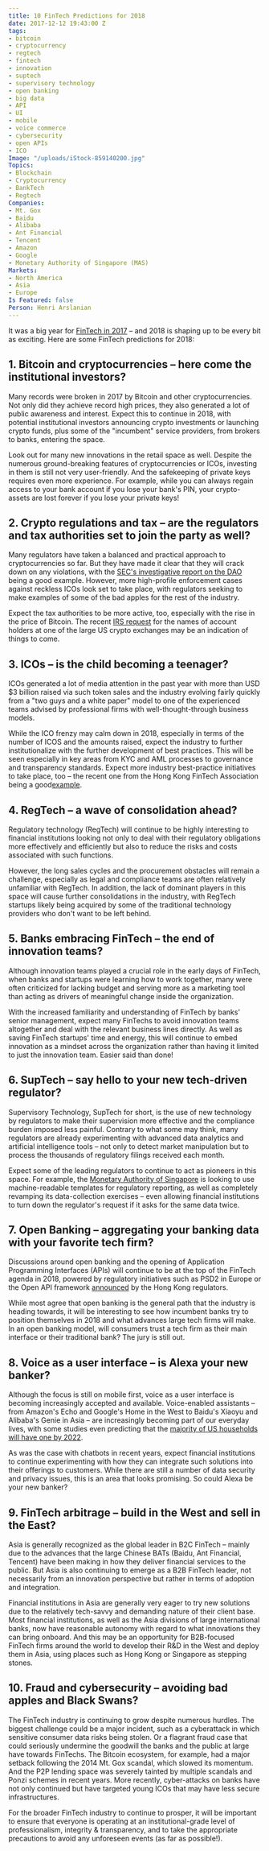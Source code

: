 ```yaml
---
title: 10 FinTech Predictions for 2018
date: 2017-12-12 19:43:00 Z
tags:
- bitcoin
- cryptocurrency
- regtech
- fintech
- innovation
- suptech
- supervisory technology
- open banking
- big data
- API
- UI
- mobile
- voice commerce
- cybersecurity
- open APIs
- ICO
Image: "/uploads/iStock-859140200.jpg"
Topics:
- Blockchain
- Cryptocurrency
- BankTech
- Regtech
Companies:
- Mt. Gox
- Baidu
- Alibaba
- Ant Financial
- Tencent
- Amazon
- Google
- Monetary Authority of Singapore (MAS)
Markets:
- North America
- Asia
- Europe
Is Featured: false
Person: Henri Arslanian
---
```


It was a big year for [FinTech in 2017](https://letstalkpayments.com/10-fintech-predictions-for-asia-in-2017/) – and 2018 is shaping up to be every bit as exciting. Here are some FinTech predictions for 2018:

## 1. Bitcoin and cryptocurrencies – here come the institutional investors?

Many records were broken in 2017 by Bitcoin and other cryptocurrencies. Not only did they achieve record high prices, they also generated a lot of public awareness and interest. Expect this to continue in 2018, with potential institutional investors announcing crypto investments or launching crypto funds, plus some of the "incumbent" service providers, from brokers to banks, entering the space.

Look out for many new innovations in the retail space as well. Despite the numerous ground-breaking features of cryptocurrencies or ICOs, investing in them is still not very user-friendly. And the safekeeping of private keys requires even more experience. For example, while you can always regain access to your bank account if you lose your bank's PIN, your crypto-assets are lost forever if you lose your private keys!

## 2. Crypto regulations and tax – are the regulators and tax authorities set to join the party as well?

Many regulators have taken a balanced and practical approach to cryptocurrencies so far. But they have made it clear that they will crack down on any violations, with the [SEC's investigative report on the DAO](https://www.sec.gov/news/press-release/2017-131) being a good example. However, more high-profile enforcement cases against reckless ICOs look set to take place, with regulators seeking to make examples of some of the bad apples for the rest of the industry.

Expect the tax authorities to be more active, too, especially with the rise in the price of Bitcoin. The recent [IRS request](https://techcrunch.com/2017/11/29/coinbase-internal-revenue-service-taxation/) for the names of account holders at one of the large US crypto exchanges may be an indication of things to come.

## 3. ICOs – is the child becoming a teenager?

ICOs generated a lot of media attention in the past year with more than USD $3 billion raised via such token sales and the industry evolving fairly quickly from a "two guys and a white paper" model to one of the experienced teams advised by professional firms with well-thought-through business models.

While the ICO frenzy may calm down in 2018, especially in terms of the number of ICOS and the amounts raised, expect the industry to further institutionalize with the further development of best practices. This will be seen especially in key areas from KYC and AML processes to governance and transparency standards. Expect more industry best-practice initiatives to take place, too – the recent one from the Hong Kong FinTech Association being a good[example](http://hkfintech.org/token-sale-paper/).

## 4. RegTech – a wave of consolidation ahead?

Regulatory technology (RegTech) will continue to be highly interesting to financial institutions looking not only to deal with their regulatory obligations more effectively and efficiently but also to reduce the risks and costs associated with such functions.

However, the long sales cycles and the procurement obstacles will remain a challenge, especially as legal and compliance teams are often relatively unfamiliar with RegTech. In addition, the lack of dominant players in this space will cause further consolidations in the industry, with RegTech startups likely being acquired by some of the traditional technology providers who don't want to be left behind.

## 5. Banks embracing FinTech – the end of innovation teams?

Although innovation teams played a crucial role in the early days of FinTech, when banks and startups were learning how to work together, many were often criticized for lacking budget and serving more as a marketing tool than acting as drivers of meaningful change inside the organization.

With the increased familiarity and understanding of FinTech by banks' senior management, expect many FinTechs to avoid innovation teams altogether and deal with the relevant business lines directly. As well as saving FinTech startups' time and energy, this will continue to embed innovation as a mindset across the organization rather than having it limited to just the innovation team. Easier said than done!

## 6. SupTech – say hello to your new tech-driven regulator?

Supervisory Technology, SupTech for short, is the use of new technology by regulators to make their supervision more effective and the compliance burden imposed less painful. Contrary to what some may think, many regulators are already experimenting with advanced data analytics and artificial intelligence tools – not only to detect market manipulation but to process the thousands of regulatory filings received each month.

Expect some of the leading regulators to continue to act as pioneers in this space. For example, the [Monetary Authority of Singapore](http://www.mas.gov.sg/News-and-Publications/Speeches-and-Monetary-Policy-Statements/Speeches/2017/Singapore-FinTech-Journey-2.aspx) is looking to use machine-readable templates for regulatory reporting, as well as completely revamping its data-collection exercises – even allowing financial institutions to turn down the regulator's request if it asks for the same data twice.

## 7. Open Banking – aggregating your banking data with your favorite tech firm?

Discussions around open banking and the opening of Application Programming Interfaces (APIs) will continue to be at the top of the FinTech agenda in 2018, powered by regulatory initiatives such as PSD2 in Europe or the Open API framework [announced](http://www.hkma.gov.hk/eng/key-information/press-releases/2017/20170929-3.shtml) by the Hong Kong regulators.

While most agree that open banking is the general path that the industry is heading towards, it will be interesting to see how incumbent banks try to position themselves in 2018 and what advances large tech firms will make. In an open banking model, will consumers trust a tech firm as their main interface or their traditional bank? The jury is still out.

## 8. Voice as a user interface – is Alexa your new banker?

Although the focus is still on mobile first, voice as a user interface is becoming increasingly accepted and available. Voice-enabled assistants – from Amazon's Echo and Google's Home in the West to Baidu's Xiaoyu and Alibaba's Genie in Asia – are increasingly becoming part of our everyday lives, with some studies even predicting that the [majority of US households will have one by 2022](https://techcrunch.com/2017/11/08/voice-enabled-smart-speakers-to-reach-55-of-u-s-households-by-2022-says-report/).

As was the case with chatbots in recent years, expect financial institutions to continue experimenting with how they can integrate such solutions into their offerings to customers. While there are still a number of data security and privacy issues, this is an area that looks promising. So could Alexa be your new banker?

## 9. FinTech arbitrage – build in the West and sell in the East?

Asia is generally recognized as the global leader in B2C FinTech – mainly due to the advances that the large Chinese BATs (Baidu, Ant Financial, Tencent) have been making in how they deliver financial services to the public. But Asia is also continuing to emerge as a B2B FinTech leader, not necessarily from an innovation perspective but rather in terms of adoption and integration.

Financial institutions in Asia are generally very eager to try new solutions due to the relatively tech-savvy and demanding nature of their client base. Most financial institutions, as well as the Asia divisions of large international banks, now have reasonable autonomy with regard to what innovations they can bring onboard. And this may be an opportunity for B2B-focused FinTech firms around the world to develop their R&D in the West and deploy them in Asia, using places such as Hong Kong or Singapore as stepping stones.

## 10. Fraud and cybersecurity – avoiding bad apples and Black Swans?

The FinTech industry is continuing to grow despite numerous hurdles. The biggest challenge could be a major incident, such as a cyberattack in which sensitive consumer data risks being stolen. Or a flagrant fraud case that could seriously undermine the goodwill the banks and the public at large have towards FinTechs. The Bitcoin ecosystem, for example, had a major setback following the 2014 Mt. Gox scandal, which slowed its momentum. And the P2P lending space was severely tainted by multiple scandals and Ponzi schemes in recent years. More recently, cyber-attacks on banks have not only continued but have targeted young ICOs that may have less secure infrastructures.

For the broader FinTech industry to continue to prosper, it will be important to ensure that everyone is operating at an institutional-grade level of professionalism, integrity & transparency, and to take the appropriate precautions to avoid any unforeseen events (as far as possible!).